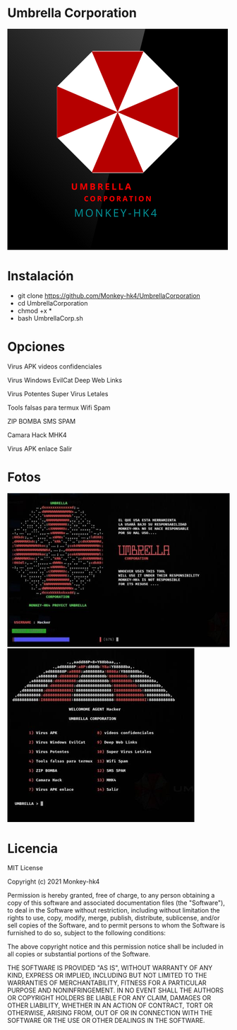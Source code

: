                                     
# Umbrella Corporation
![sh](https://github.com/Monkey-hk4/UmbrellaCorporation/blob/main/Umbrella.png)

# Instalación
- git clone https://github.com/Monkey-hk4/UmbrellaCorporation
- cd UmbrellaCorporation
- chmod +x *
- bash UmbrellaCorp.sh

# Opciones

Virus APK                 videos confidenciales
	
Virus Windows EvilCat     Deep Web Links
	
Virus Potentes            Super Virus Letales
	
Tools falsas para termux  Wifi Spam

ZIP BOMBA                 SMS SPAM
	
Camara Hack               MHK4          
	
Virus APK enlace          Salir       


# Fotos
![sh](https://github.com/Monkey-hk4/UmbrellaCorporation/blob/main/IMG_20210310_124646.jpg)
![sh](https://github.com/Monkey-hk4/UmbrellaCorporation/blob/main/IMG_20210310_124700.jpg)

# Licencia
MIT License

Copyright (c) 2021 Monkey-hk4

Permission is hereby granted, free of charge, to any person obtaining a copy
of this software and associated documentation files (the "Software"), to deal
in the Software without restriction, including without limitation the rights
to use, copy, modify, merge, publish, distribute, sublicense, and/or sell
copies of the Software, and to permit persons to whom the Software is
furnished to do so, subject to the following conditions:

The above copyright notice and this permission notice shall be included in all
copies or substantial portions of the Software.

THE SOFTWARE IS PROVIDED "AS IS", WITHOUT WARRANTY OF ANY KIND, EXPRESS OR
IMPLIED, INCLUDING BUT NOT LIMITED TO THE WARRANTIES OF MERCHANTABILITY,
FITNESS FOR A PARTICULAR PURPOSE AND NONINFRINGEMENT. IN NO EVENT SHALL THE
AUTHORS OR COPYRIGHT HOLDERS BE LIABLE FOR ANY CLAIM, DAMAGES OR OTHER
LIABILITY, WHETHER IN AN ACTION OF CONTRACT, TORT OR OTHERWISE, ARISING FROM,
OUT OF OR IN CONNECTION WITH THE SOFTWARE OR THE USE OR OTHER DEALINGS IN THE
SOFTWARE.

